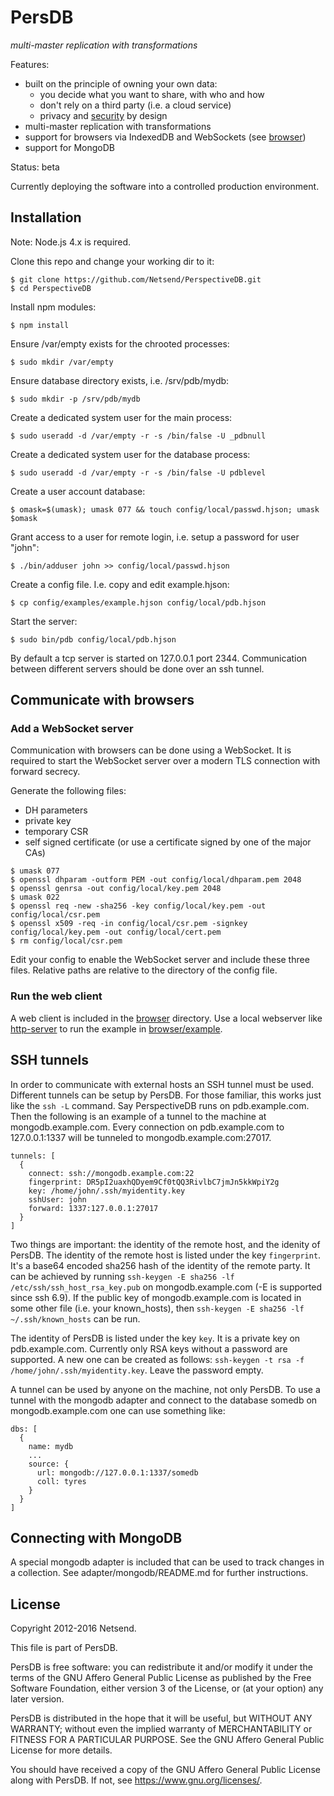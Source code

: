 # PersDB

*multi-master replication with transformations*

Features:
* built on the principle of owning your own data:
  * you decide what you want to share, with who and how
  * don't rely on a third party (i.e. a cloud service)
  * privacy and [security](https://github.com/Netsend/PerspectiveDB/wiki/privilege-separation) by design
* multi-master replication with transformations
* support for browsers via IndexedDB and WebSockets (see [browser](https://github.com/Netsend/PerspectiveDB/tree/master/browser))
* support for MongoDB

Status: beta

Currently deploying the software into a controlled production environment.


## Installation

Note: Node.js 4.x is required.

Clone this repo and change your working dir to it:
```
$ git clone https://github.com/Netsend/PerspectiveDB.git
$ cd PerspectiveDB
```

Install npm modules:
```
$ npm install
```

Ensure /var/empty exists for the chrooted processes:
```
$ sudo mkdir /var/empty
```

Ensure database directory exists, i.e. /srv/pdb/mydb:
```
$ sudo mkdir -p /srv/pdb/mydb
```

Create a dedicated system user for the main process:
```
$ sudo useradd -d /var/empty -r -s /bin/false -U _pdbnull
```

Create a dedicated system user for the database process:
```
$ sudo useradd -d /var/empty -r -s /bin/false -U pdblevel
```

Create a user account database:
```
$ omask=$(umask); umask 077 && touch config/local/passwd.hjson; umask $omask
```

Grant access to a user for remote login, i.e. setup a password for user "john":
```
$ ./bin/adduser john >> config/local/passwd.hjson
```

Create a config file. I.e. copy and edit example.hjson:
```
$ cp config/examples/example.hjson config/local/pdb.hjson
```

Start the server:
```
$ sudo bin/pdb config/local/pdb.hjson
```

By default a tcp server is started on 127.0.0.1 port 2344. Communication between
different servers should be done over an ssh tunnel.


## Communicate with browsers
### Add a WebSocket server

Communication with browsers can be done using a WebSocket. It is required to
start the WebSocket server over a modern TLS connection with forward secrecy.

Generate the following files:
* DH parameters
* private key
* temporary CSR
* self signed certificate (or use a certificate signed by one of the major CAs)
```
$ umask 077
$ openssl dhparam -outform PEM -out config/local/dhparam.pem 2048
$ openssl genrsa -out config/local/key.pem 2048
$ umask 022
$ openssl req -new -sha256 -key config/local/key.pem -out config/local/csr.pem
$ openssl x509 -req -in config/local/csr.pem -signkey config/local/key.pem -out config/local/cert.pem
$ rm config/local/csr.pem
```

Edit your config to enable the WebSocket server and include these three files.
Relative paths are relative to the directory of the config file.

### Run the web client
A web client is included in the [browser](https://github.com/Netsend/PerspectiveDB/tree/master/browser)
directory. Use a local webserver like [http-server](https://www.npmjs.com/package/http-server)
to run the example in [browser/example](https://github.com/Netsend/PerspectiveDB/tree/master/browser/example).


## SSH tunnels

In order to communicate with external hosts an SSH tunnel must be used.
Different tunnels can be setup by PersDB. For those familiar, this works just
like the `ssh -L` command. Say PerspectiveDB runs on pdb.example.com. Then the
following is an example of a tunnel to the machine at mongodb.example.com. Every
connection on pdb.example.com to 127.0.0.1:1337 will be tunneled to
mongodb.example.com:27017.
```
tunnels: [
  {
    connect: ssh://mongodb.example.com:22
    fingerprint: DR5pI2uaxhQDyem9Cf0tQQ3RivlbC7jmJn5kkWpiY2g
    key: /home/john/.ssh/myidentity.key
    sshUser: john
    forward: 1337:127.0.0.1:27017
  }
]
```

Two things are important: the identity of the remote host, and the idenity of
PersDB. The identity of the remote host is listed under the key `fingerprint`.
It's a base64 encoded sha256 hash of the identity of the remote party. It can be
achieved by running `ssh-keygen -E sha256 -lf /etc/ssh/ssh_host_rsa_key.pub` on
mongodb.example.com (-E is supported since ssh 6.9). If the public key of
mongodb.example.com is located in some other file (i.e. your known_hosts), then
`ssh-keygen -E sha256 -lf ~/.ssh/known_hosts` can be run.

The identity of PersDB is listed under the key `key`. It is a private key on
pdb.example.com. Currently only RSA keys without a password are supported. A
new one can be created as follows:
`ssh-keygen -t rsa -f /home/john/.ssh/myidentity.key`. Leave the password empty.

A tunnel can be used by anyone on the machine, not only PersDB. To use a tunnel
with the mongodb adapter and connect to the database somedb on
mongodb.example.com one can use something like:
```
dbs: [
  {
    name: mydb
    ...
    source: {
      url: mongodb://127.0.0.1:1337/somedb
      coll: tyres
    }
  }
]
```


## Connecting with MongoDB

A special mongodb adapter is included that can be used to track changes in a
collection. See adapter/mongodb/README.md for further instructions.


## License

Copyright 2012-2016 Netsend.

This file is part of PersDB.

PersDB is free software: you can redistribute it and/or modify it under the
terms of the GNU Affero General Public License as published by the Free Software
Foundation, either version 3 of the License, or (at your option) any later
version.

PersDB is distributed in the hope that it will be useful, but WITHOUT ANY
WARRANTY; without even the implied warranty of MERCHANTABILITY or FITNESS FOR A
PARTICULAR PURPOSE. See the GNU Affero General Public License for more details.

You should have received a copy of the GNU Affero General Public License along
with PersDB. If not, see <https://www.gnu.org/licenses/>.
